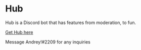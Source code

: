 # Hub
Hub is a Discord bot that has features from moderation, to fun.

[Get Hub here](https://discord.com/api/oauth2/authorize?client_id=856971541873819668&permissions=8&scope=bot%20applications.commands)


Message Andrey!#2209 for any inquiries
